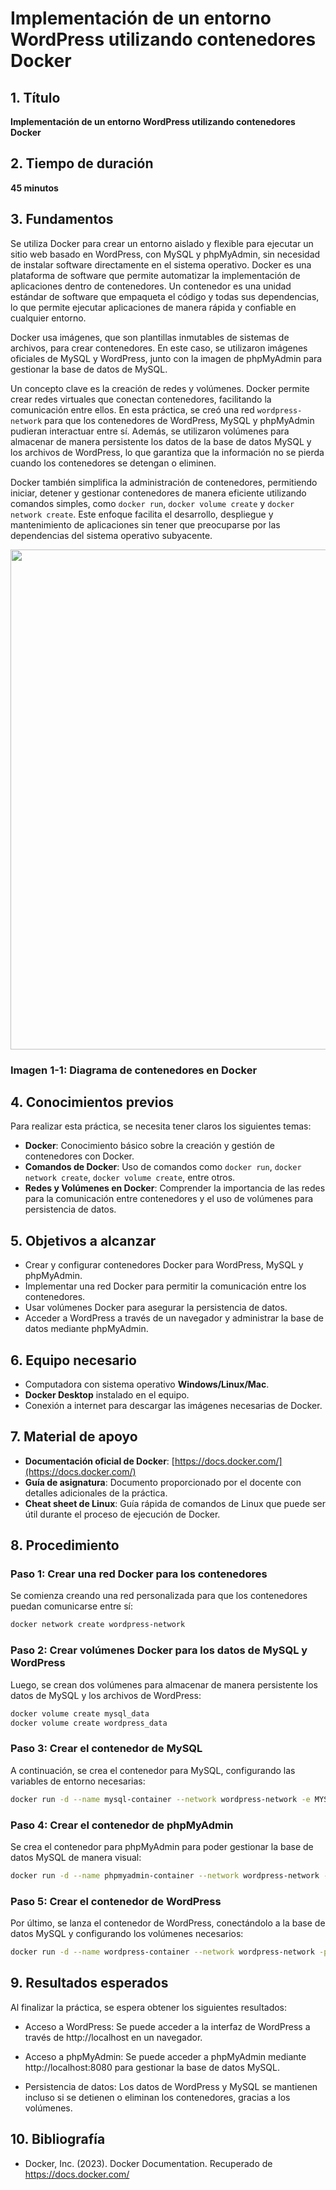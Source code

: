 # Implementación de un entorno WordPress utilizando contenedores Docker

## 1. Título

**Implementación de un entorno WordPress utilizando contenedores Docker**

## 2. Tiempo de duración

**45 minutos**

## 3. Fundamentos

Se utiliza Docker para crear un entorno aislado y flexible para ejecutar un sitio web basado en WordPress, con MySQL y phpMyAdmin, sin necesidad de instalar software directamente en el sistema operativo. Docker es una plataforma de software que permite automatizar la implementación de aplicaciones dentro de contenedores. Un contenedor es una unidad estándar de software que empaqueta el código y todas sus dependencias, lo que permite ejecutar aplicaciones de manera rápida y confiable en cualquier entorno.

Docker usa imágenes, que son plantillas inmutables de sistemas de archivos, para crear contenedores. En este caso, se utilizaron imágenes oficiales de MySQL y WordPress, junto con la imagen de phpMyAdmin para gestionar la base de datos de MySQL.

Un concepto clave es la creación de redes y volúmenes. Docker permite crear redes virtuales que conectan contenedores, facilitando la comunicación entre ellos. En esta práctica, se creó una red `wordpress-network` para que los contenedores de WordPress, MySQL y phpMyAdmin pudieran interactuar entre sí. Además, se utilizaron volúmenes para almacenar de manera persistente los datos de la base de datos MySQL y los archivos de WordPress, lo que garantiza que la información no se pierda cuando los contenedores se detengan o eliminen.

Docker también simplifica la administración de contenedores, permitiendo iniciar, detener y gestionar contenedores de manera eficiente utilizando comandos simples, como `docker run`, `docker volume create` y `docker network create`. Este enfoque facilita el desarrollo, despliegue y mantenimiento de aplicaciones sin tener que preocuparse por las dependencias del sistema operativo subyacente.

<img src="https://miro.medium.com/v2/resize:fit:1400/1*eZkzxE0RWDXgRyfVdfMHbw.png" width="800">

### Imagen 1-1: Diagrama de contenedores en Docker

## 4. Conocimientos previos

Para realizar esta práctica, se necesita tener claros los siguientes temas:

- **Docker**: Conocimiento básico sobre la creación y gestión de contenedores con Docker.
- **Comandos de Docker**: Uso de comandos como `docker run`, `docker network create`, `docker volume create`, entre otros.
- **Redes y Volúmenes en Docker**: Comprender la importancia de las redes para la comunicación entre contenedores y el uso de volúmenes para persistencia de datos.

## 5. Objetivos a alcanzar

- Crear y configurar contenedores Docker para WordPress, MySQL y phpMyAdmin.
- Implementar una red Docker para permitir la comunicación entre los contenedores.
- Usar volúmenes Docker para asegurar la persistencia de datos.
- Acceder a WordPress a través de un navegador y administrar la base de datos mediante phpMyAdmin.

## 6. Equipo necesario

- Computadora con sistema operativo **Windows/Linux/Mac**.
- **Docker Desktop** instalado en el equipo.
- Conexión a internet para descargar las imágenes necesarias de Docker.

## 7. Material de apoyo

- **Documentación oficial de Docker**: [https://docs.docker.com/](https://docs.docker.com/)
- **Guía de asignatura**: Documento proporcionado por el docente con detalles adicionales de la práctica.
- **Cheat sheet de Linux**: Guía rápida de comandos de Linux que puede ser útil durante el proceso de ejecución de Docker.

## 8. Procedimiento

### Paso 1: Crear una red Docker para los contenedores

Se comienza creando una red personalizada para que los contenedores puedan comunicarse entre sí:

```bash
docker network create wordpress-network
```

### Paso 2: Crear volúmenes Docker para los datos de MySQL y WordPress

Luego, se crean dos volúmenes para almacenar de manera persistente los datos de MySQL y los archivos de WordPress:

```bash
docker volume create mysql_data
docker volume create wordpress_data
```

### Paso 3: Crear el contenedor de MySQL

A continuación, se crea el contenedor para MySQL, configurando las variables de entorno necesarias:

```bash
docker run -d --name mysql-container --network wordpress-network -e MYSQL_ROOT_PASSWORD=rootpassword -e MYSQL_DATABASE=wordpress -e MYSQL_USER=wordpressuser -e MYSQL_PASSWORD=wordpresspassword -v mysql_data:/var/lib/mysql mysql:5.7
```

### Paso 4: Crear el contenedor de phpMyAdmin

Se crea el contenedor para phpMyAdmin para poder gestionar la base de datos MySQL de manera visual:

```bash
docker run -d --name phpmyadmin-container --network wordpress-network -e PMA_HOST=mysql-container -e PMA_PORT=3306 -p 8080:80 phpmyadmin/phpmyadmin
```

### Paso 5: Crear el contenedor de WordPress

Por último, se lanza el contenedor de WordPress, conectándolo a la base de datos MySQL y configurando los volúmenes necesarios:

```bash
docker run -d --name wordpress-container --network wordpress-network -p 80:80 -e WORDPRESS_DB_HOST=mysql-container:3306 -e WORDPRESS_DB_NAME=wordpress -e WORDPRESS_DB_USER=wordpressuser -e WORDPRESS_DB_PASSWORD=wordpresspassword -v wordpress_data:/var/www/html wordpress:latest
```

## 9. Resultados esperados

Al finalizar la práctica, se espera obtener los siguientes resultados:

- Acceso a WordPress: Se puede acceder a la interfaz de WordPress a través de http://localhost en un navegador.

- Acceso a phpMyAdmin: Se puede acceder a phpMyAdmin mediante http://localhost:8080 para gestionar la base de datos MySQL.

- Persistencia de datos: Los datos de WordPress y MySQL se mantienen incluso si se detienen o eliminan los contenedores, gracias a los volúmenes.


## 10. Bibliografía

- Docker, Inc. (2023). Docker Documentation. Recuperado de https://docs.docker.com/
